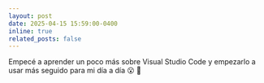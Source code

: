 ```yaml
---
layout: post
date: 2025-04-15 15:59:00-0400
inline: true
related_posts: false
---
```


Empecé a aprender un poco más sobre Visual Studio Code y empezarlo a usar más seguido para mi día a día :open_mouth: :dash:
